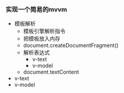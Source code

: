 ### 实现一个简易的mvvm

 - 模板解析
   - 模板引擎解析指令
   - 把模板放入内存
   - document.createDocumentFragment()
   - 解析表达式
   	 - v-text
   	 - v-model	
   - document.textContent
 - v-text  
 - v-model